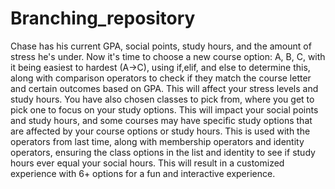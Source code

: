 # Branching_repository
Chase has his current GPA, social points, study hours, and the amount of stress he's under. Now it's time to choose a new course option: A, B, C, with it being easiest to hardest (A→C), using if,elif, and else to determine this, along with comparison operators to check if they match the course letter and certain outcomes based on GPA. This will affect your stress levels and study hours. You have also chosen classes to pick from, where you get to pick one to focus on your study options. This will impact your social points and study hours, and some courses may have specific study options that are affected by your course options or study hours. This is used with the operators from last time, along with membership operators and identity operators, ensuring the class options in the list and identity to see if study hours ever equal your social hours. This will result in a customized experience with 6+ options for a fun and interactive experience. 

